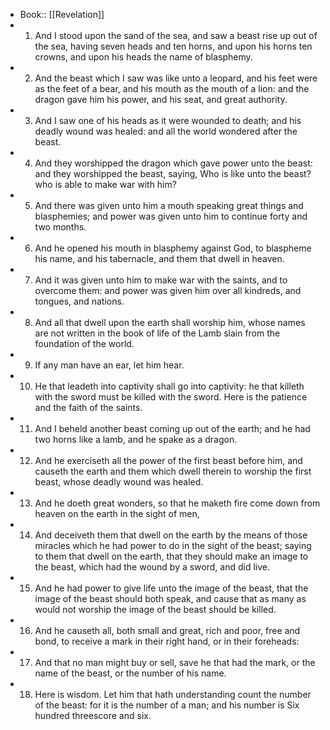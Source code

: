 - Book:: [[Revelation]]
- 1. And I stood upon the sand of the sea, and saw a beast rise up out of the sea, having seven heads and ten horns, and upon his horns ten crowns, and upon his heads the name of blasphemy.
- 2. And the beast which I saw was like unto a leopard, and his feet were as the feet of a bear, and his mouth as the mouth of a lion: and the dragon gave him his power, and his seat, and great authority.
- 3. And I saw one of his heads as it were wounded to death; and his deadly wound was healed: and all the world wondered after the beast.
- 4. And they worshipped the dragon which gave power unto the beast: and they worshipped the beast, saying, Who is like unto the beast? who is able to make war with him?
- 5. And there was given unto him a mouth speaking great things and blasphemies; and power was given unto him to continue forty and two months.
- 6. And he opened his mouth in blasphemy against God, to blaspheme his name, and his tabernacle, and them that dwell in heaven.
- 7. And it was given unto him to make war with the saints, and to overcome them: and power was given him over all kindreds, and tongues, and nations.
- 8. And all that dwell upon the earth shall worship him, whose names are not written in the book of life of the Lamb slain from the foundation of the world.
- 9. If any man have an ear, let him hear.
- 10. He that leadeth into captivity shall go into captivity: he that killeth with the sword must be killed with the sword. Here is the patience and the faith of the saints.
- 11. And I beheld another beast coming up out of the earth; and he had two horns like a lamb, and he spake as a dragon.
- 12. And he exerciseth all the power of the first beast before him, and causeth the earth and them which dwell therein to worship the first beast, whose deadly wound was healed.
- 13. And he doeth great wonders, so that he maketh fire come down from heaven on the earth in the sight of men,
- 14. And deceiveth them that dwell on the earth by the means of those miracles which he had power to do in the sight of the beast; saying to them that dwell on the earth, that they should make an image to the beast, which had the wound by a sword, and did live.
- 15. And he had power to give life unto the image of the beast, that the image of the beast should both speak, and cause that as many as would not worship the image of the beast should be killed.
- 16. And he causeth all, both small and great, rich and poor, free and bond, to receive a mark in their right hand, or in their foreheads:
- 17. And that no man might buy or sell, save he that had the mark, or the name of the beast, or the number of his name.
- 18. Here is wisdom. Let him that hath understanding count the number of the beast: for it is the number of a man; and his number is Six hundred threescore and six.
